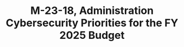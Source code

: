 ---
highlight: "false" 
title: "M-23-18, Administration Cybersecurity Priorities for the FY 2025 Budget"
description: "Agencies must continue improving cybersecurity through initiatives like zero trust architecture implementation and IT modernization. Budgets should show progress on meeting goals in key strategy documents.
Critical infrastructure collaboration is a priority, with budgets needing to show increased capacity for public-private partnerships and information sharing. Combating cybercrime and ransomware is a focus area. Relevant agencies must prioritize resources for investigating and disrupting these threats. Cyber workforce expansion is emphasized, with budgets needing to demonstrate initiatives to develop talent and expand the workforce through inclusive hiring practices."
url-link: "https://www.whitehouse.gov/wp-content/uploads/2023/06/M-23-18-Administration-Cybersecurity-Priorities-for-the-FY-2025-Budget-s.pdf"
type: "PDF"
gov-only: "false"
is-external: "true"
publication-date: "June 27, 2023"
reading-time: "10"
resource-type: "Guidance"
filter: "p-filter"
audience: "security-compliance"
branded-offerings: "acquisition-policy-it-category"
---
